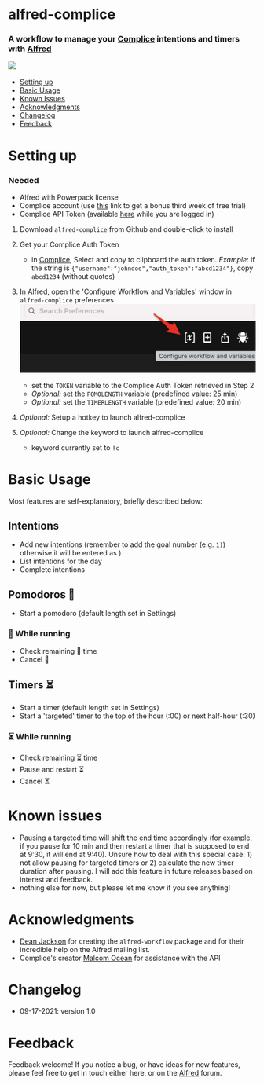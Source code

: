 # alfred-complice 

### A workflow to manage your [Complice](https://complice.co/) intentions and timers with  [Alfred](https://www.alfredapp.com/)



![](images/complice-screencast.gif "")

<!-- MarkdownTOC autolink="true" bracket="round" depth="3" autoanchor="true" -->

- [Setting up](#setting-up)
- [Basic Usage](#usage)
- [Known Issues](#known-issues)
- [Acknowledgments](#acknowledgments)
- [Changelog](#changelog)
- [Feedback](#feedback)

<!-- /MarkdownTOC -->


<a name="setting-up"></a>
# Setting up

### Needed

- Alfred with Powerpack license
- Complice account (use [this](https://complice.co/?r=4z020qsycl) link to get a bonus third week of free trial)
- Complice API Token (available [here](https://complice.co/$USERNAME/auth_token) while you are logged in)




1. Download `alfred-complice` from Github and double-click to install
2. Get your Complice Auth Token 
	- in [Complice](https://complice.co/$USERNAME/auth_token), Select and copy to clipboard the auth token. 
	_Example_: if the string is `{"username":"johndoe","auth_token":"abcd1234"}`, copy `abcd1234` (without quotes)

3. In Alfred, open the 'Configure Workflow and Variables' window in `alfred-complice` preferences
	<img src='images/alfred_prefs.png' width="500">	
			
	- set the `TOKEN` variable to the Complice Auth Token retrieved in Step 2
	- _Optional:_ set the `POMOLENGTH` variable (predefined value: 25 min)
	- _Optional:_ set the `TIMERLENGTH` variable (predefined value: 20 min)
	
4. _Optional:_ Setup a hotkey to launch alfred-complice
5. _Optional:_ Change the keyword to launch alfred-complice
	- keyword currently set to `!c`



<a name="usage"></a>
# Basic Usage 

Most features are self-explanatory, briefly described below:
## Intentions
- Add new intentions (remember to add the goal number (e.g. `1)`) otherwise it will be entered as )
- List intentions for the day
- Complete intentions

## Pomodoros 🍅
- Start a pomodoro (default length set in Settings) 

### 🍅 While running

- Check remaining 🍅 time
- Cancel 🍅

## Timers ⏳
- Start a timer (default length set in Settings) 
- Start a 'targeted' timer to the top of the hour (:00) or next half-hour (:30)

### ⏳ While running

- Check remaining ⏳ time 
- Pause and restart ⏳
- Cancel ⏳



<a name="known-issues"></a>
# Known issues 


- Pausing a targeted time will shift the end time accordingly (for example, if you pause for 10 min and then restart a timer that is supposed to end at 9:30, it will end at 9:40). Unsure how to deal with this special case: 1) not allow pausing for targeted timers or 2) calculate the new timer duration after pausing. I will add this feature in future releases based on interest and feedback. 
- nothing else for now, but please let me know if you see anything!

<a name="acknowledgments"></a>
# Acknowledgments

- [Dean Jackson](https://github.com/deanishe) for creating the `alfred-workflow` package and for their incredible help on the Alfred mailing list. 
- Complice's creator [Malcom Ocean](https://github.com/malcolmocean) for assistance with the API

<a name="changelog"></a>
# Changelog

- 09-17-2021: version 1.0

<a name="feedback"></a>
# Feedback

Feedback welcome! If you notice a bug, or have ideas for new features, please feel free to get in touch either here, or on the [Alfred](https://www.alfredforum.com) forum. 

